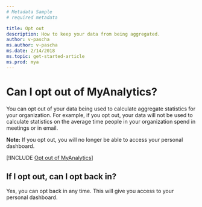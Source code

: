 ```yaml
---
# Metadata Sample
# required metadata

title: Opt out
description: How to keep your data from being aggregated.
author: v-pascha
ms.author: v-pascha
ms.date: 2/14/2018
ms.topic: get-started-article
ms.prod: mya
---
```


# Can I opt out of MyAnalytics? 

You can opt out of your data being used to calculate aggregate statistics for your organization. For example, if you opt out, your data will not be used to calculate statistics on the average time people in your organization spend in meetings or in email. 

**Note:** If you opt out, you will no longer be able to access your personal dashboard. 

[!INCLUDE [Opt out of MyAnalytics](../../Includes/to_opt_out_of_mya.md)]
 
## If I opt out, can I opt back in? 

Yes, you can opt back in any time. This will give you access to your personal dashboard. 